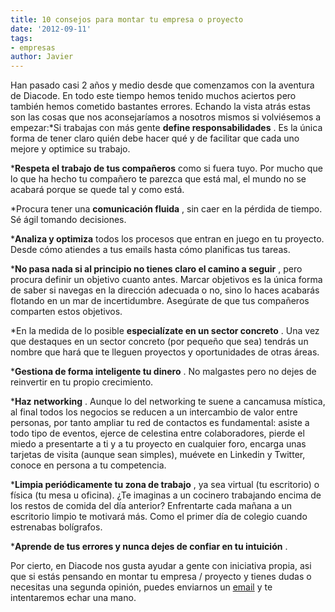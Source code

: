```yaml
---
title: 10 consejos para montar tu empresa o proyecto
date: '2012-09-11'
tags:
- empresas
author: Javier
---
```


Han pasado casi 2 años y medio desde que comenzamos con la aventura de Diacode. En todo este tiempo hemos tenido muchos aciertos pero también hemos cometido bastantes errores. Echando la vista atrás estas son las cosas que nos aconsejaríamos a nosotros mismos si volviésemos a empezar:*Si trabajas con más gente 
**define responsabilidades**
. Es la única forma de tener claro quién debe hacer qué y de facilitar que cada uno mejore y optimice su trabajo.

	
***Respeta el trabajo de tus compañeros**
 como si fuera tuyo. Por mucho que lo que ha hecho tu compañero te parezca que está mal, el mundo no se acabará porque se quede tal y como está.

	
*Procura tener una 
**comunicación fluida**
, sin caer en la pérdida de tiempo. Sé ágil tomando decisiones.

	
***Analiza y optimiza**
 todos los procesos que entran en juego en tu proyecto. Desde cómo atiendes a tus emails hasta cómo planificas tus tareas.

	
***No pasa nada si al principio no tienes claro el camino a seguir**
, pero procura definir un objetivo cuanto antes. Marcar objetivos es la única forma de saber si navegas en la dirección adecuada o no, sino lo haces acabarás flotando en un mar de incertidumbre. Asegúrate de que tus compañeros comparten estos objetivos.

	
*En la medida de lo posible 
**especialízate en un sector concreto**
. Una vez que destaques en un sector concreto (por pequeño que sea) tendrás un nombre que hará que te lleguen proyectos y oportunidades de otras áreas.

	
***Gestiona de forma inteligente tu dinero**
. No malgastes pero no dejes de reinvertir en tu propio crecimiento.

	
***Haz 
networking**
. Aunque lo del 
networking te suene a cancamusa mística, al final todos los negocios se reducen a un intercambio de valor entre personas, por tanto ampliar tu red de contactos es fundamental: asiste a todo tipo de eventos, ejerce de celestina entre colaboradores, pierde el miedo a presentarte a ti y a tu proyecto en cualquier foro, encarga unas tarjetas de visita (aunque sean simples), muévete en Linkedin y Twitter, conoce en persona a tu competencia.

	
***Limpia periódicamente tu zona de trabajo**
, ya sea virtual (tu escritorio) o física (tu mesa u oficina). ¿Te imaginas a un cocinero trabajando encima de los restos de comida del día anterior? Enfrentarte cada mañana a un escritorio limpio te motivará más. Como el primer día de colegio cuando estrenabas bolígrafos.

	
***Aprende de tus errores y nunca dejes de confiar en tu intuición**
.

Por cierto, en Diacode nos gusta ayudar a gente con iniciativa propia, asi que si estás pensando en montar tu empresa / proyecto y tienes dudas o necesitas una segunda opinión, puedes enviarnos un 
[email](mailto:hablamos@diacode.com) y te intentaremos echar una mano.
